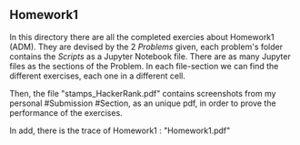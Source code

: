 ## Homework1
In this directory there are all the completed exercies about Homework1 (ADM). They are devised by the 2 *Problems* given, each problem's folder contains the *Scripts* as a Jupyter Notebook file. There are as many Jupyter files as the sections of the Problem. In each file-section we can find the different exercises, each one in a different cell.

Then, the file "stamps_HackerRank.pdf" contains screenshots from my personal #Submission #Section, as an unique pdf, in order to prove the performance of the exercises.

In add, there is the trace of Homework1 : "Homework1.pdf"
